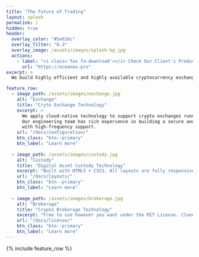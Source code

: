 ```yaml
---
title: "The Future of Trading"
layout: splash
permalink: /
hidden: true
header:
  overlay_color: "#5e616c"
  overlay_filter: "0.3"
  overlay_image: /assets/images/splash-bg.jpg
  actions:
    - label: "<i class='fas fa-download'></i> Check Our Client's Product"
      url: "https://oceanex.pro"
excerpt: >
  We build highly efficient and highly available cryptocurrency exchanges and brokerage.<br />

feature_row:
  - image_path: /assets/images/exchange.jpg
    alt: "Exchange"
    title: "Cryto Exchange Technology"
    excerpt: >
      We apply cloud-native technology to support crypto exchanges running 7 x 24.
      Our engineering team has rich experience in building a secure and highly available exchange
      with high-frequency support.
    url: "/docs/configuration/"
    btn_class: "btn--primary"
    btn_label: "Learn more"
  
  - image_path: /assets/images/custody.jpg
    alt: "Custody"
    title: "Digital Asset Custody Technology"
    excerpt: "Built with HTML5 + CSS3. All layouts are fully responsive with helpers to augment your content."
    url: "/docs/layouts/"
    btn_class: "btn--primary"
    btn_label: "Learn more"
  
  - image_path: /assets/images/brokerage.jpg
    alt: "Brokerage"
    title: "Crypto Brokerage Technology"
    excerpt: "Free to use however you want under the MIT License. Clone it, fork it, customize it... whatever!"
    url: "/docs/license/"
    btn_class: "btn--primary"
    btn_label: "Learn more"      
---
```


{% include feature_row %}
